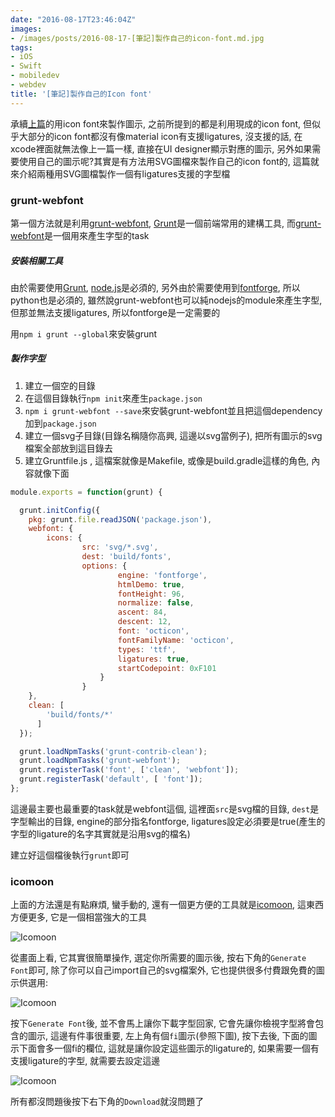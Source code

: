 ```yaml
---
date: "2016-08-17T23:46:04Z"
images:
- /images/posts/2016-08-17-[筆記]製作自己的icon-font.md.jpg
tags:
- iOS
- Swift
- mobiledev
- webdev
title: '[筆記]製作自己的Icon font'
---
```

承續[上篇](http://blog.jln.co/筆記-ios開發-使用icon-font來節省圖示空間/)的用icon font來製作圖示, 之前所提到的都是利用現成的icon font, 但似乎大部分的icon font都沒有像material icon有支援ligatures, 沒支援的話, 在xcode裡面就無法像上一篇一樣, 直接在UI designer顯示對應的圖示, 另外如果需要使用自己的圖示呢?其實是有方法用SVG圖檔來製作自己的icon font的, 這篇就來介紹兩種用SVG圖檔製作一個有ligatures支援的字型檔

### grunt-webfont 
第一個方法就是利用[grunt-webfont](https://github.com/sapegin/grunt-webfont), [Grunt](http://gruntjs.com)是一個前端常用的建構工具, 而[grunt-webfont](https://github.com/sapegin/grunt-webfont)是一個用來產生字型的task

##### 安裝相關工具
由於需要使用[Grunt](http://gruntjs.com), [node.js](nodejs.org)是必須的, 另外由於需要使用到[fontforge](http://fontforge.github.io), 所以python也是必須的, 雖然說grunt-webfont也可以純nodejs的module來產生字型, 但那並無法支援ligatures, 所以fontforge是一定需要的

用`npm i grunt --global`來安裝grunt

##### 製作字型
1. 建立一個空的目錄
2. 在這個目錄執行`npm init`來產生`package.json`
3. `npm i grunt-webfont --save`來安裝grunt-webfont並且把這個dependency 加到`package.json`
4. 建立一個svg子目錄(目錄名稱隨你高興, 這邊以svg當例子), 把所有圖示的svg檔案全部放到這目錄去
5. 建立Gruntfile.js , 這檔案就像是Makefile, 或像是build.gradle這樣的角色, 內容就像下面

```javascript
module.exports = function(grunt) {

  grunt.initConfig({
    pkg: grunt.file.readJSON('package.json'),
    webfont: {
        icons: {
                src: 'svg/*.svg',
                dest: 'build/fonts',
                options: {
                        engine: 'fontforge',
                        htmlDemo: true,
                        fontHeight: 96,
                        normalize: false,
                        ascent: 84,
                        descent: 12,
                        font: 'octicon',
                        fontFamilyName: 'octicon',
                        types: 'ttf',
                        ligatures: true,
                        startCodepoint: 0xF101
                    }
                }
    },
    clean: [
        'build/fonts/*'
      ]
  });

  grunt.loadNpmTasks('grunt-contrib-clean');
  grunt.loadNpmTasks('grunt-webfont');
  grunt.registerTask('font', ['clean', 'webfont']);
  grunt.registerTask('default', [ 'font']);
};
```

這邊最主要也最重要的task就是webfont這個, 這裡面`src`是svg檔的目錄, `dest`是字型輸出的目錄, engine的部分指名fontforge, ligatures設定必須要是true(產生的字型的ligature的名字其實就是沿用svg的檔名)

建立好這個檔後執行`grunt`即可

### icomoon
上面的方法還是有點麻煩, 蠻手動的, 還有一個更方便的工具就是[icomoon](https://icomoon.io/app/), 這東西方便更多, 它是一個相當強大的工具

![Icomoon](/images/posts/icomoon1.png)

從畫面上看, 它其實很簡單操作, 選定你所需要的圖示後, 按右下角的`Generate Font`即可, 除了你可以自己import自己的svg檔案外, 它也提供很多付費跟免費的圖示供選用:

![Icomoon](/images/posts/icomoon2.png)

按下`Generate Font`後, 並不會馬上讓你下載字型回家, 它會先讓你檢視字型將會包含的圖示, 這邊有件事很重要, 左上角有個`fi`圖示(參照下圖), 按下去後, 下面的圖示下面會多一個fi的欄位, 這就是讓你設定這些圖示的ligature的, 如果需要一個有支援ligature的字型, 就需要去設定這邊

![Icomoon](/images/posts/icomoon3.png)

所有都沒問題後按下右下角的`Download`就沒問題了
